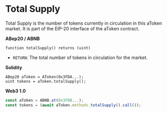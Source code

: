 # Total Supply

Total Supply is the number of tokens currently in circulation in this aToken market. It is part of the EIP-20 interface of the aToken contract.

**ABep20 / ABNB**

```text
function totalSupply() returns (uint)
```

* `RETURN`: The total number of tokens in circulation for the market.

**Solidity**

```text
ABep20 aToken = AToken(0x3FDA...);
uint tokens = aToken.totalSupply();
```

**Web3 1.0**

```javascript
const aToken = ABNB.at(0x3FDB...);
const tokens = (await aToken.methods.totalSupply().call());
```

